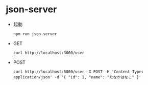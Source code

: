 # json-server

-   起動

    ```
    npm run json-server
    ```

-   GET

    ```
    curl http://localhost:3000/user
    ```

-   POST
    ```
    curl http://localhost:5000/user -X POST -H 'Content-Type: application/json' -d '{ "id": 1, "name": "たなかはなこ" }'
    ```

